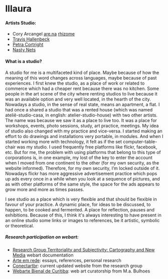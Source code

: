 # lllaura

#### Artists Studio:

- Cory Arcangel
[are.na](https://www.are.na/cory-arcangel)
[rhizome](https://conifer.rhizome.org/cory_arcangel/coryarcangelcom/20211205113448/https://coryarcangel.com/)
- [Travis Hallenbeck](https://travishallenbeck.tumblr.com)
- [Petra Cortright](https://www.petracortright.com)
- [Nasty Nets](https://anthology.rhizome.org/nasty-nets)

#### What is a studio?

A studio for me is a multifaceted kind of place. Maybe because of how the meaning of this word changes across languages, maybe because of past experiences. I first knew the studio, as a place of work or related to commerce which had a cheaper rent because there was no kitchen. Some people in the art scene of the city where renting studios to live because it was an available option and very well located, in the hearth of the city. Nowadays a studio, in the sense of real state, means an apartment, a flat. I had once a shared a studio that was a rented house (which was named ateliê-studio-casa, in english: atelier-studio-house) with two other artists. The name was because we saw it as a place to live too. It was a place for workshops, events, photo sessions, study, art practice, meetings.
My idea of studio also changed with my practice and vice-versa. I started making an effort to do drawings and installations very portable, in modules. And when I started working more with technology, it felt as if the set computer-table-chair was my studio. I used frequently free platforms like flickr, facebook, etc. But for me, the problem with using platforms that belong to this type of corporations is, in one example, my lost of the key to enter the account when I moved from one continent to the other (for my own security, as the website informed). Therefore, for my own security, I’m locked outside of it. Nowadays flickr has more aggressive advertisement practice which pops up ads every once in a while when you look at a sequence of pictures, and as with other platforms of the same style, the space for the ads appears to grow more and more as times passes.

I see studio as a place which is very flexible and that should be flexible in favour of your practice. A dynamic place, for ideas to be discussed, to happen, to be cooked and fermented. A place for reflection, pauses and exhibitions.
Because of this, I think it's always interesting to have present in an online studio some links or images to references, be it artistic, symbolic or theoretical. 

##### Research participation on webart: 

- [Research Group Territoriality and Subjectivity: Cartography and New Media](https://territorialidadeterritoriality.blogspot.com/)  webart documentation
- [Arte em rede](https://arteemrede.blogspot.com/): essays, references, personal research
- [Conectartbr](https://www.ufrgs.br/conectartbr/): current updated website from the research group  
- [Webarte Bienal de Curitiba](https://webarte.bienaldecuritiba.com.br/): web art curatorship from M.a. Bulhoes 
 

